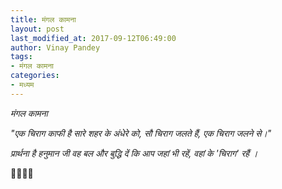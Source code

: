 ```yaml
---
title: मंगल कामना
layout: post
last_modified_at: 2017-09-12T06:49:00
author: Vinay Pandey
tags:
- मंगल कामना
categories:
- मध्यम
---
```

*मंगल कामना*

_"एक चिराग काफी है सारे शहर के अंधेरे को,_
_सौ चिराग जलते हैं, एक चिराग जलने से।"_

*प्रार्थना है*
*हनुमान जी वह बल और बुद्धि दें*
*कि आप जहां भी रहें,*
*वहां के 'चिराग' रहैं ।*

🙏🌷🌷🙏


